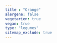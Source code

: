 ```yaml
---
title : "Orange"
alergene: false
vegetarien: true
vegan: true
type: "legumes"
sitemap_exclude: true
--- 
```

